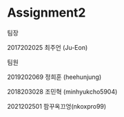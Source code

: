 # Assignment2

팀장

2017202025 최주언 (Ju-Eon)

팀원

2019202069 정희훈 (heehunjung)

2018203028 조민혁 (minhyukcho5904)

2021202501 팜꾸옥끄엉(nkoxpro99)
